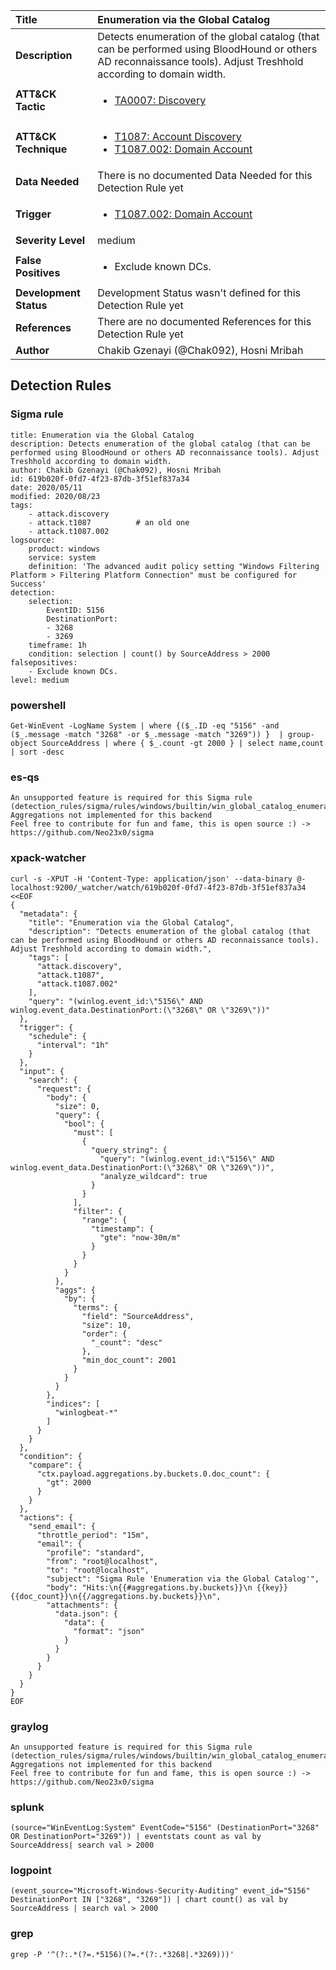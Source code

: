 | Title                    | Enumeration via the Global Catalog       |
|:-------------------------|:------------------|
| **Description**          | Detects enumeration of the global catalog (that can be performed using BloodHound or others AD reconnaissance tools). Adjust Treshhold according to domain width. |
| **ATT&amp;CK Tactic**    |  <ul><li>[TA0007: Discovery](https://attack.mitre.org/tactics/TA0007)</li></ul>  |
| **ATT&amp;CK Technique** | <ul><li>[T1087: Account Discovery](https://attack.mitre.org/techniques/T1087)</li><li>[T1087.002: Domain Account](https://attack.mitre.org/techniques/T1087/002)</li></ul>  |
| **Data Needed**          |  There is no documented Data Needed for this Detection Rule yet  |
| **Trigger**              | <ul><li>[T1087.002: Domain Account](../Triggers/T1087.002.md)</li></ul>  |
| **Severity Level**       | medium |
| **False Positives**      | <ul><li>Exclude known DCs.</li></ul>  |
| **Development Status**   |  Development Status wasn't defined for this Detection Rule yet  |
| **References**           |  There are no documented References for this Detection Rule yet  |
| **Author**               | Chakib Gzenayi (@Chak092), Hosni Mribah |


## Detection Rules

### Sigma rule

```
title: Enumeration via the Global Catalog 
description: Detects enumeration of the global catalog (that can be performed using BloodHound or others AD reconnaissance tools). Adjust Treshhold according to domain width.
author: Chakib Gzenayi (@Chak092), Hosni Mribah
id: 619b020f-0fd7-4f23-87db-3f51ef837a34
date: 2020/05/11
modified: 2020/08/23
tags:
    - attack.discovery
    - attack.t1087          # an old one
    - attack.t1087.002
logsource:
    product: windows
    service: system
    definition: 'The advanced audit policy setting "Windows Filtering Platform > Filtering Platform Connection" must be configured for Success'
detection:
    selection:
        EventID: 5156
        DestinationPort:
        - 3268
        - 3269
    timeframe: 1h
    condition: selection | count() by SourceAddress > 2000
falsepositives:
    - Exclude known DCs.
level: medium

```





### powershell
    
```
Get-WinEvent -LogName System | where {($_.ID -eq "5156" -and ($_.message -match "3268" -or $_.message -match "3269")) }  | group-object SourceAddress | where { $_.count -gt 2000 } | select name,count | sort -desc
```


### es-qs
    
```
An unsupported feature is required for this Sigma rule (detection_rules/sigma/rules/windows/builtin/win_global_catalog_enumeration.yml): Aggregations not implemented for this backend
Feel free to contribute for fun and fame, this is open source :) -> https://github.com/Neo23x0/sigma
```


### xpack-watcher
    
```
curl -s -XPUT -H 'Content-Type: application/json' --data-binary @- localhost:9200/_watcher/watch/619b020f-0fd7-4f23-87db-3f51ef837a34 <<EOF
{
  "metadata": {
    "title": "Enumeration via the Global Catalog",
    "description": "Detects enumeration of the global catalog (that can be performed using BloodHound or others AD reconnaissance tools). Adjust Treshhold according to domain width.",
    "tags": [
      "attack.discovery",
      "attack.t1087",
      "attack.t1087.002"
    ],
    "query": "(winlog.event_id:\"5156\" AND winlog.event_data.DestinationPort:(\"3268\" OR \"3269\"))"
  },
  "trigger": {
    "schedule": {
      "interval": "1h"
    }
  },
  "input": {
    "search": {
      "request": {
        "body": {
          "size": 0,
          "query": {
            "bool": {
              "must": [
                {
                  "query_string": {
                    "query": "(winlog.event_id:\"5156\" AND winlog.event_data.DestinationPort:(\"3268\" OR \"3269\"))",
                    "analyze_wildcard": true
                  }
                }
              ],
              "filter": {
                "range": {
                  "timestamp": {
                    "gte": "now-30m/m"
                  }
                }
              }
            }
          },
          "aggs": {
            "by": {
              "terms": {
                "field": "SourceAddress",
                "size": 10,
                "order": {
                  "_count": "desc"
                },
                "min_doc_count": 2001
              }
            }
          }
        },
        "indices": [
          "winlogbeat-*"
        ]
      }
    }
  },
  "condition": {
    "compare": {
      "ctx.payload.aggregations.by.buckets.0.doc_count": {
        "gt": 2000
      }
    }
  },
  "actions": {
    "send_email": {
      "throttle_period": "15m",
      "email": {
        "profile": "standard",
        "from": "root@localhost",
        "to": "root@localhost",
        "subject": "Sigma Rule 'Enumeration via the Global Catalog'",
        "body": "Hits:\n{{#aggregations.by.buckets}}\n {{key}} {{doc_count}}\n{{/aggregations.by.buckets}}\n",
        "attachments": {
          "data.json": {
            "data": {
              "format": "json"
            }
          }
        }
      }
    }
  }
}
EOF

```


### graylog
    
```
An unsupported feature is required for this Sigma rule (detection_rules/sigma/rules/windows/builtin/win_global_catalog_enumeration.yml): Aggregations not implemented for this backend
Feel free to contribute for fun and fame, this is open source :) -> https://github.com/Neo23x0/sigma
```


### splunk
    
```
(source="WinEventLog:System" EventCode="5156" (DestinationPort="3268" OR DestinationPort="3269")) | eventstats count as val by SourceAddress| search val > 2000
```


### logpoint
    
```
(event_source="Microsoft-Windows-Security-Auditing" event_id="5156" DestinationPort IN ["3268", "3269"]) | chart count() as val by SourceAddress | search val > 2000
```


### grep
    
```
grep -P '^(?:.*(?=.*5156)(?=.*(?:.*3268|.*3269)))'
```



